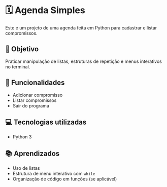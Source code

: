 # 🗓️ Agenda Simples

Este é um projeto de uma agenda feita em Python para cadastrar e listar compromissos.

## 📌 Objetivo

Praticar manipulação de listas, estruturas de repetição e menus interativos no terminal.

## 🚀 Funcionalidades

- Adicionar compromisso
- Listar compromissos
- Sair do programa

## 💻 Tecnologias utilizadas

- Python 3

## 📚 Aprendizados

- Uso de listas
- Estrutura de menu interativo com `while`
- Organização de código em funções (se aplicável)
